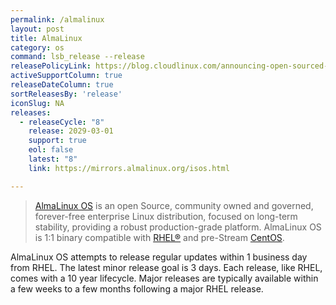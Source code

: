 ```yaml
---
permalink: /almalinux
layout: post
title: AlmaLinux
category: os
command: lsb_release --release
releasePolicyLink: https://blog.cloudlinux.com/announcing-open-sourced-community-driven-rhel-fork-by-cloudlinux
activeSupportColumn: true
releaseDateColumn: true
sortReleasesBy: 'release'
iconSlug: NA
releases:
  - releaseCycle: "8"
    release: 2029-03-01
    support: true
    eol: false
    latest: "8"
    link: https://mirrors.almalinux.org/isos.html

---
```


> [AlmaLinux OS](https://almalinux.org/) is an open Source, community owned and governed, forever-free enterprise Linux distribution, focused on long-term stability, providing a robust production-grade platform. AlmaLinux OS is 1:1 binary compatible with [RHEL®](https://www.redhat.com/en/technologies/linux-platforms/enterprise-linux) and pre-Stream [CentOS](https://centos.org/).

AlmaLinux OS attempts to release regular updates within 1 business day from RHEL.  The latest minor release goal is 3 days.  Each release, like RHEL, comes with a 10 year lifecycle.  Major releases are typically available within a few weeks to a few months following a major RHEL release.

